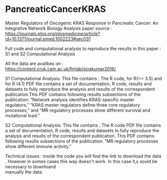 # PancreaticCancerKRAS
 Master Regulators of Oncogenic KRAS Response in Pancreatic Cancer: An Integrative Network Biology Analysis
 paper source : https://journals.plos.org/plosmedicine/article?id=10.1371/journal.pmed.1002223#sec031
 
 Full code and computational analysis to reproduce the results in this paper : S1 and S2 Computational Analysis
 
 All the data are availbes on : https://content.cruk.cam.ac.uk/fmlab/sivakumar2016/
 
 
 S1 Computational Analysis:
 This file contains : The R code, for R(>= 3.5) and for R (4.1) 
                      PDF file contains a set of documentation, R code, results and datasets to fully reproduce the analysis and results of the correspondent                             publication.This PDF contains following results subsections of the publication: “Network analysis identifies KRAS-specific master           
                      regulators,” “KRAS master regulators define three core regulatory processes,” and “MR regulatory processes show different survival and 
                      mutational load.”
                      
 
 
 S2 Computational Analysis:
 This file contains : The R code
                      PDF file contains a set of documentation, R code, results and datasets to fully reproduce the analysis and results of the correspondent                             publication. This PDF contains following results subsections of the publication: “MR regulatory processes show different immune activity.”
                      
 
 Technical issues :
 inside the code you will find the link to download the data . However in somes cases this way doesn't work. In this case it,s sould be necessary to downloand  
 manually the data.

